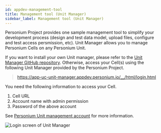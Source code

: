 ```yaml
---
id: appdev-management-tool
title: Management tool (Unit Manager)
sidebar_label: Management tool (Unit Manager)
---
```


Personium Project provides one sample management tool to simplify your development process (design and test data model, upload files, configure and test access persmission, etc). Unit Manager allows you to manage Personium Cells on any Personium Unit.  

If you want to install your own Unit manager, please refer to the [Unit Manager GitHub repository](https://github.com/personium/app-uc-unit-manager/). Otherwise, access your Cell(s) using the following Unit Manager provided by the Personium Project.  
> https://app-uc-unit-manager.appdev.personium.io/__/html/login.html  

You need the following information to access your Cell.  
1. Cell URL  
1. Account name with admin permission  
1. Password of the above account  

See [Personium Unit management account](../server-operator/Confirm_environment_settings.md#personium-unit-management-account) for more information.

![Login screen of Unit Manager](https://app-uc-unit-manager.appdev.personium.io/__/html/images/unit_manager_login.png)